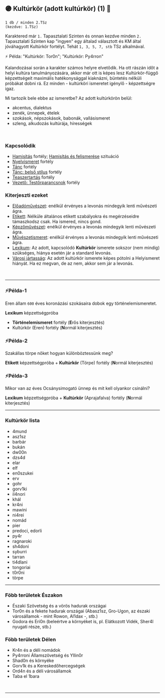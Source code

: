 ## 🟣 Kultúrkör (adott kultúrkör) (1) 🔁

<!-- tag: md_fortely_multiple_kulturkor -->

```
1 db / minden 2.TSz
(kezdve: 1.TSz)
```

Karaktered már `1.` Tapasztalati Szinten és onnan kezdve minden `2.` Tapasztalati Szinten kap "ingyen" egy általad választott és KM által jóváhagyott Kultúrkör fortélyt. Tehát `1, 3, 5, 7, stb` TSz alkalmával.

⚡ Példa: "Kultúrkör: Tor0n"; "Kultúrkör: Py4rron"

Kalandozásai során a karakter számos helyre elvetődik. Ha ott rászán időt a helyi kultúra tanulmányozására, akkor már ott is képes lesz Kultúrkör-függő képzettségeit maximális hatékonysággal kiaknázni, büntetés nélküli próbákat dobni rá. Ez minden - kultúrköri ismeretet igénylő - képzettségre igaz.

Mi tartozik bele ebbe az ismeretbe? Az adott kultúrkörön belül:
- akcentus, dialektus
- zenék, ünnepek, ételek
- szokások, népszokások, babonák, vallásismeret
- szleng, alkudozás kultúrája, hírességek

<br />

### Kapcsolódik

- [Hamisítás](../fortelyok.altalanos/hamisitas.md) fortély; [Hamisítás és felismerése](../szituaciok/hamisitas_es_felismerese.md) szituáció
- [Nyelvismeret](nyelvismeret.md) fortély
- [Tánc](../fortelyok.szabad/tanc.md) fortély
- [Tánc: belső stílus](../fortelyok.szabad/tanc_belso_stilus.md) fortély
- [Teaszertartás](../fortelyok.szabad/teaszertartas.md) fortély
- [Vezető: Testőrparancsnok](../fortelyok.harci/vezeto_testorparancsnok.md) fortély

### Kiterjeszti ezeket

- [Előadóművészet](../kepzettsegek.szekunder/eloadomuveszet.md): enélkül érvényes a levonás mindegyik lenti művészeti ágra.
- [Etikett](../kepzettsegek.szekunder/etikett.md): Nélküle általános etikett szabályokra és megérzéseidre támaszkodsz csak. Ha ismered, nincs gond.
- [Képzőművészet](../kepzettsegek.szekunder/kepzomuveszet.md): enélkül érvényes a levonás mindegyik lenti művészeti ágra.
- [Művészetismeret](../kepzettsegek.szekunder/muveszetismeret.md): enélkül érvényes a levonás mindegyik lenti művészeti ágra.
- [Lexikum](../kepzettsegek.szekunder/lexikum.md): Az adott, kapcsolódó **Kultúrkör** ismerete sokszor (nem mindig) szükséges, hiánya esetén jár a standard levonás.
- [Városi jártasság](../kepzettsegek.szekunder/varosi_jartassag.md): Az adott kultúrkör ismerete képes pótolni a Helyismeret hiányát. Ha ez megvan, de az nem, akkor sem jár a levonás.

<br />

---
### ⚡Példa-1

Eren állam `600` éves koronázási szokásaira dobok egy történelemismeretet.

**Lexikum** képzettségpróba
+ **Történelemismeret** fortély (**E**rős kiterjesztés)
+ Kultúrkör (Eren) fortély (**N**ormál kiterjesztés)

### ⚡Példa-2

Szakállas törpe nőket hogyan különböztessünk meg?

**Etikett** képzettségpróba + **Kultúrkör** (Törpe) fortély (**N**ormál kiterjesztés)

### ⚡Példa-3

Mikor van az éves Ocsánysimogató ünnep és mit kell olyankor csinálni?

**Lexikum** képzettségpróba + **Kultúrkör** (Aprajafalva) fortély (**N**ormál kiterjesztés)

---
### Kultúrkör lista

- 4mund
- asz1sz
- barbár
- bukán
- dw00n
- dzs4d
- elar
- elf
- en0szukei
- erv
- gohr
- gorv1ki
- il4nori
- khál
- kr4ni
- mawini
- ni4rei
- nomád
- pier
- predoci, edorli
- py4r
- ragnaroki
- sh4doni
- syburri
- tarran
- ti4dlani
- tongoriai
- t0r0ni
- törpe


---
### Föbb területek Északon

- Északi Szövetség és a vörös hadurak országai
- Tor0n és a fekete hadurak országai (Abasz1sz, Gro-Ugon, az északi városállamok - mint Rowon, Al1dax -, stb.)
- Godora és Eri0n (beleértve a környéket is, pl. Elátkozott Vidék, Sher4l nyugati része, stb.)

### Föbb területek Délen

- Kr4n és a déli nomádok
- Py4rroni Államszövetség és Yllin0r
- Shad0n és környéke
- Gorv1k és a Kereskedőhercegségek
- Ord4n és a déli városállamok
- Taba el 1bara

<br />

---
